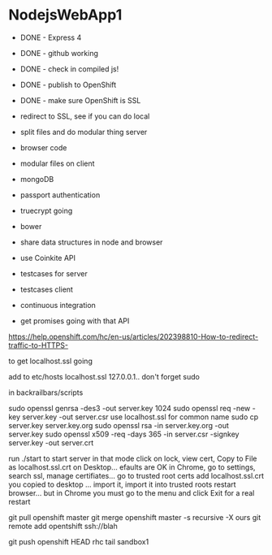 ﻿# NodejsWebApp1

- DONE - Express 4
- DONE - github working
- DONE - check in compiled js!
- DONE - publish to OpenShift
- DONE - make sure OpenShift is SSL
- redirect to SSL, see if you can do local
- split files and do modular thing server
- browser code
- modular files on client
- mongoDB
- passport authentication
- truecrypt going
- bower
- share data structures in node and browser

- use Coinkite API
- testcases for server
- testcases client
- continuous integration
- get promises going with that API

https://help.openshift.com/hc/en-us/articles/202398810-How-to-redirect-traffic-to-HTTPS-



to get localhost.ssl going

add to etc/hosts localhost.ssl 127.0.0.1.. don't forget sudo


in backrailbars/scripts

sudo openssl genrsa -des3 -out server.key 1024
sudo openssl req -new -key server.key -out server.csr
  use localhost.ssl for common name
sudo cp server.key server.key.org
sudo openssl rsa -in server.key.org -out server.key
 sudo openssl x509 -req -days 365 -in server.csr -signkey server.key -out server.crt

run ./start to start server in that mode
click on lock, view cert, Copy to File as localhost.ssl.crt on Desktop... efaults are OK
in Chrome, go to settings, search ssl, manage certifiates...
go to trusted root certs
add localhost.ssl.crt you copied to desktop ... import it, 
import it into trusted roots
 restart browser... but in Chrome you must go to the menu and click Exit for a real restart




git pull openshift master
git merge openshift master -s recursive -X ours
git remote add opentshift ssh://blah


git push openshift HEAD
rhc tail sandbox1

